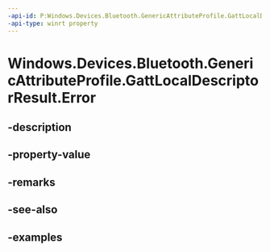 ```yaml
---
-api-id: P:Windows.Devices.Bluetooth.GenericAttributeProfile.GattLocalDescriptorResult.Error
-api-type: winrt property
---
```


<!-- Property syntax.
public BluetoothError Error { get; }
-->

# Windows.Devices.Bluetooth.GenericAttributeProfile.GattLocalDescriptorResult.Error

## -description

## -property-value

## -remarks

## -see-also

## -examples

